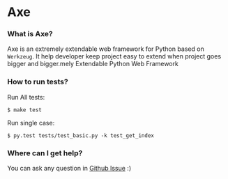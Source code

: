 Axe
========

### What is Axe?

Axe is an extremely extendable web framework for Python based on `Werkzeug`. It help developer keep project easy to extend when project goes bigger and bigger.mely Extendable Python Web Framework

### How to run tests?

Run All tests:

    $ make test

Run single case:

    $ py.test tests/test_basic.py -k test_get_index

### Where can I get help?

You can ask any question in [Github Issue](https://github.com/soasme/axe/issues)  :)
